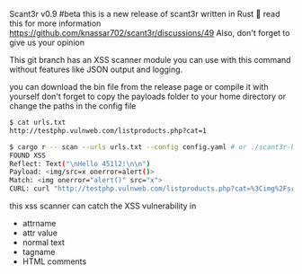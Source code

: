 Scant3r v0.9 #beta
this is a new release of scant3r written in Rust :crab:  read this for more information https://github.com/knassar702/scant3r/discussions/49
Also, don't forget to give us your opinion 

This git branch has an XSS scanner module you can use with this command without features like JSON output and logging.

you can download the bin file from the release page or compile it with yourself
don't forget to copy the payloads folder to your home directory or change the paths in the config file

```bash
$ cat urls.txt
http://testphp.vulnweb.com/listproducts.php?cat=1

$ cargo r -- scan --urls urls.txt --config config.yaml # or ./scant3r-binfile 
FOUND XSS
Reflect: Text("\nHello 451l2!\n\n")
Payload: <img/src=x onerror=alert()>
Match: <img onerror="alert()" src="x">
CURL: curl "http://testphp.vulnweb.com/listproducts.php?cat=%3Cimg%2Fsrc%3Dx+onerror%3Dalert%28%29%3E" -X GET
```

this xss scanner can catch the XSS vulnerability in
* attrname
* attr value
* normal text
* tagname
* HTML comments
